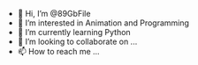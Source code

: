 - 👋 Hi, I’m @89GbFile
- 👀 I’m interested in Animation and Programming
- 🌱 I’m currently learning Python
- 💞️ I’m looking to collaborate on ...
- 📫 How to reach me ...

<!---
89GbFile/89GbFile is a ✨ special ✨ repository because its `README.md` (this file) appears on your GitHub profile.
You can click the Preview link to take a look at your changes.
--->
